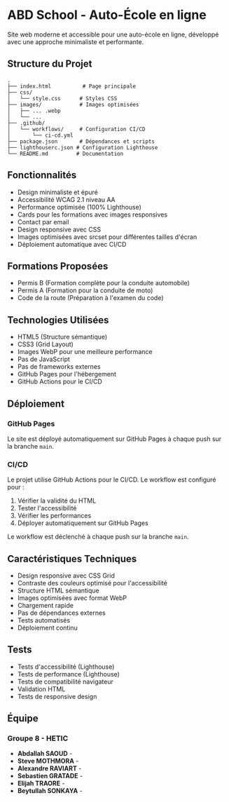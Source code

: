 # ABD School - Auto-École en ligne

Site web moderne et accessible pour une auto-école en ligne, développé avec une approche minimaliste et performante.

## Structure du Projet

```
.
├── index.html          # Page principale
├── css/
│   └── style.css      # Styles CSS
├── images/            # Images optimisées
│   ├── ... .webp
│   └── ...
├── .github/
│   └── workflows/     # Configuration CI/CD
│       └── ci-cd.yml
├── package.json       # Dépendances et scripts
├── lighthouserc.json # Configuration Lighthouse
└── README.md         # Documentation
```

## Fonctionnalités

- Design minimaliste et épuré
- Accessibilité WCAG 2.1 niveau AA
- Performance optimisée (100% Lighthouse)
- Cards pour les formations avec images responsives
- Contact par email
- Design responsive avec CSS
- Images optimisées avec srcset pour différentes tailles d'écran
- Déploiement automatique avec CI/CD

## Formations Proposées

- Permis B (Formation complète pour la conduite automobile)
- Permis A (Formation pour la conduite de moto)
- Code de la route (Préparation à l'examen du code)

## Technologies Utilisées

- HTML5 (Structure sémantique)
- CSS3 (Grid Layout)
- Images WebP pour une meilleure performance
- Pas de JavaScript
- Pas de frameworks externes
- GitHub Pages pour l'hébergement
- GitHub Actions pour le CI/CD

## Déploiement

### GitHub Pages

Le site est déployé automatiquement sur GitHub Pages à chaque push sur la branche `main`. 

### CI/CD

Le projet utilise GitHub Actions pour le CI/CD. Le workflow est configuré pour :

1. Vérifier la validité du HTML
2. Tester l'accessibilité
3. Vérifier les performances
4. Déployer automatiquement sur GitHub Pages

Le workflow est déclenché à chaque push sur la branche `main`.

## Caractéristiques Techniques

- Design responsive avec CSS Grid
- Contraste des couleurs optimisé pour l'accessibilité
- Structure HTML sémantique
- Images optimisées avec format WebP
- Chargement rapide
- Pas de dépendances externes
- Tests automatisés
- Déploiement continu

## Tests

- Tests d'accessibilité (Lighthouse)
- Tests de performance (Lighthouse)
- Tests de compatibilité navigateur
- Validation HTML
- Tests de responsive design

## Équipe

### Groupe 8 - HETIC

- **Abdallah SAOUD** - 
- **Steve MOTHMORA** -
- **Alexandre RAVIART** -
- **Sebastien GRATADE** -
- **Elijah TRAORE** -
- **Beytullah SONKAYA** - 
